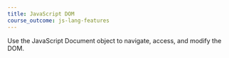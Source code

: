 ```yaml
---
title: JavaScript DOM
course_outcome: js-lang-features
---
```

Use the JavaScript Document object to navigate, access, and modify the DOM.
